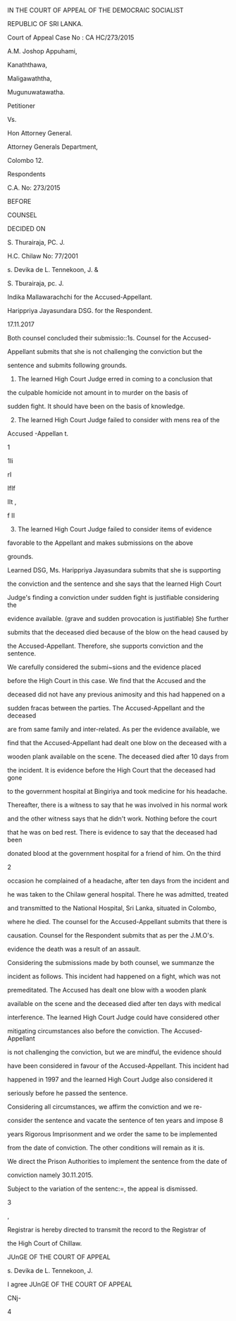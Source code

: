 IN THE COURT OF APPEAL OF THE DEMOCRAIC SOCIALIST

REPUBLIC OF SRI LANKA.

Court of Appeal Case No : CA HC/273/2015

A.M. Joshop Appuhami,

Kanaththawa,

Maligawaththa,

Mugunuwatawatha.

Petitioner

Vs.

Hon Attorney General.

Attorney Generals Department,

Colombo 12.

Respondents

C.A. No: 273/2015

BEFORE

COUNSEL

DECIDED ON

S. Thurairaja, PC. J.

H.C. Chilaw No: 77/2001

s. Devika de L. Tennekoon, J. &

S. Tburairaja, pc. J.

Indika Mallawarachchi for the Accused-Appellant.

Harippriya Jayasundara DSG. for the Respondent.

17.11.2017

Both counsel concluded their submissio::1s. Counsel for the Accused-

Appellant submits that she is not challenging the conviction but the

sentence and submits following grounds.

1. The learned High Court Judge erred in coming to a conclusion that

the culpable homicide not amount in to murder on the basis of

sudden fight. It should have been on the basis of knowledge.

2. The learned High Court Judge failed to consider with mens rea of the

Accused -Appellan t.

1

1Ii

rI

IfIf

IIt ,

f II

3. The learned High Court Judge failed to consider items of evidence

favorable to the Appellant and makes submissions on the above

grounds.

Learned DSG, Ms. Harippriya Jayasundara submits that she is supporting

the conviction and the sentence and she says that the learned High Court

Judge's finding a conviction under sudden fight is justifiable considering the

evidence available. (grave and sudden provocation is justifiable) She further

submits that the deceased died because of the blow on the head caused by

the Accused-Appellant. Therefore, she supports conviction and the sentence.

We carefully considered the submi~sions and the evidence placed

before the High Court in this case. We find that the Accused and the

deceased did not have any previous animosity and this had happened on a

sudden fracas between the parties. The Accused-Appellant and the deceased

are from same family and inter-related. As per the evidence available, we

find that the Accused-Appellant had dealt one blow on the deceased with a

wooden plank available on the scene. The deceased died after 10 days from

the incident. It is evidence before the High Court that the deceased had gone

to the government hospital at Bingiriya and took medicine for his headache.

Thereafter, there is a witness to say that he was involved in his normal work

and the other witness says that he didn't work. Nothing before the court

that he was on bed rest. There is evidence to say that the deceased had been

donated blood at the government hospital for a friend of him. On the third

2

occasion he complained of a headache, after ten days from the incident and

he was taken to the Chilaw general hospital. There he was admitted, treated

and transmitted to the National Hospital, Sri Lanka, situated in Colombo,

where he died. The counsel for the Accused-Appellant submits that there is

causation. Counsel for the Respondent submits that as per the J.M.O's.

evidence the death was a result of an assault.

Considering the submissions made by both counsel, we summanze the

incident as follows. This incident had happened on a fight, which was not

premeditated. The Accused has dealt one blow with a wooden plank

available on the scene and the deceased died after ten days with medical

interference. The learned High Court Judge could have considered other

mitigating circumstances also before the conviction. The Accused-Appellant

is not challenging the conviction, but we are mindful, the evidence should

have been considered in favour of the Accused-Appellant. This incident had

happened in 1997 and the learned High Court Judge also considered it

seriously before he passed the sentence.

Considering all circumstances, we affirm the conviction and we re-

consider the sentence and vacate the sentence of ten years and impose 8

years Rigorous Imprisonment and we order the same to be implemented

from the date of conviction. The other conditions will remain as it is.

We direct the Prison Authorities to implement the sentence from the date of

conviction namely 30.11.2015.

Subject to the variation of the sentenc:=, the appeal is dismissed.

3

,

Registrar is hereby directed to transmit the record to the Registrar of

the High Court of Chillaw.

JUnGE OF THE COURT OF APPEAL

s. Devika de L. Tennekoon, J.

I agree JUnGE OF THE COURT OF APPEAL

CNj-

4
